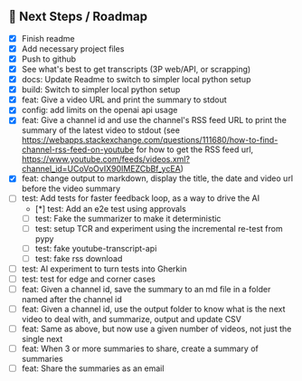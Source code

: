 ## 🔮 Next Steps / Roadmap

* [x] Finish readme
* [x] Add necessary project files
* [x] Push to github
* [x] See what's best to get transcripts (3P web/API, or scrapping)
* [x] docs: Update Readme to switch to simpler local python setup
* [x] build: Switch to simpler local python setup
* [x] feat: Give a video URL and print the summary to stdout
* [x] config: add limits on the openai api usage
* [x] feat: Give a channel id and use the channel's RSS feed URL to print the summary of the latest video to stdout (see https://webapps.stackexchange.com/questions/111680/how-to-find-channel-rss-feed-on-youtube for how to get the RSS feed url, https://www.youtube.com/feeds/videos.xml?channel_id=UCoVoOvIX90IMEZCbBf_ycEA)
* [x] feat: change output to markdown, display the title, the date and video url before the video summary
* [ ] test: Add tests for faster feedback loop, as a way to drive the AI
    * [*] test: Add an e2e test using approvals
    * [ ] test: Fake the summarizer to make it deterministic
    * [ ] test: setup TCR and experiment using the incremental re-test from pypy
    * [ ] test: fake youtube-transcript-api
    * [ ] test: fake rss download
* [ ] test: AI experiment to turn tests into Gherkin
* [ ] test: test for edge and corner cases
* [ ] feat: Given a channel id, save the summary to an md file in a folder named after the channel id
* [ ] feat: Given a channel id, use the output folder to know what is the next video to deal with, and summarize, output and update CSV
* [ ] feat: Same as above, but now use a given number of videos, not just the single next
* [ ] feat: When 3 or more summaries to share, create a summary of summaries
* [ ] feat: Share the summaries as an email
